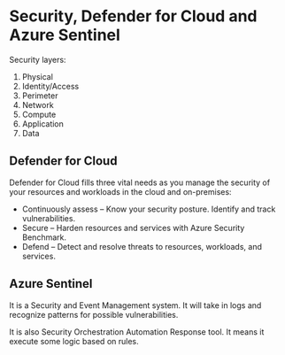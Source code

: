 # Security, Defender for Cloud and Azure Sentinel

Security layers:
1. Physical
2. Identity/Access
3. Perimeter
4. Network
5. Compute
6. Application
7. Data

## Defender for Cloud

Defender for Cloud fills three vital needs as you manage the security of your resources and workloads in the cloud and on-premises:
- Continuously assess – Know your security posture. Identify and track vulnerabilities.
- Secure – Harden resources and services with Azure Security Benchmark.
- Defend – Detect and resolve threats to resources, workloads, and services.


## Azure Sentinel

It is a Security and Event Management system. It will take in logs and recognize patterns
for possible vulnerabilities.

It is also Security Orchestration Automation Response tool. It means it execute some logic based on rules.